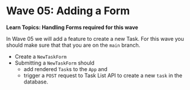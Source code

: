 # Wave 05: Adding a Form

**Learn Topics: Handling Forms required for this wave**

In Wave 05 we will add a feature to create a new Task. For this wave you should make sure that that you are on the `main` branch.
- Create a `NewTaskForm`
- Submitting a `NewTaskForm` should 
    - add rendered `Task`s to the `App` and 
    - trigger a `POST` request to Task List API to create a new `task` in the database.
